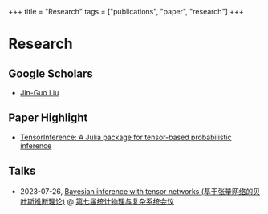 +++
title = "Research"
tags = ["publications", "paper", "research"]
+++


# Research
## Google Scholars
* [Jin-Guo Liu](https://scholar.google.com/citations?user=4edw228AAAAJ)

## Paper Highlight
* [TensorInference: A Julia package for tensor-based probabilistic inference](https://joss.theoj.org/papers/a6792845b2522b07898cd35e246ec4d2)

## Talks
* 2023-07-26, [Bayesian inference with tensor networks (基于张量网络的贝叶斯推断理论)](/assets/slides/Probabilistic-inference.pdf) @ [第七届统计物理与复杂系统会议](https://conferences.koushare.com/spcsc2023)